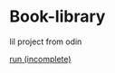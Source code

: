 # Book-library
lil project from odin 

<a href="https://siduck76.github.io/Book-library/"> run (incomplete) </a>
